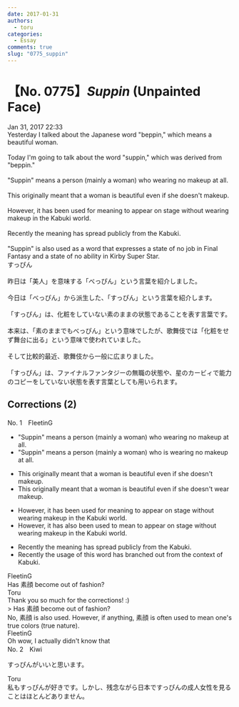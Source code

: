 ```yaml
---
date: 2017-01-31
authors:
  - toru
categories:
  - Essay
comments: true
slug: "0775_suppin"
---
```


# 【No. 0775】<strong><em>Suppin</strong></em> (Unpainted Face)
<div class="date">Jan 31, 2017 22:33</div>
<div id="post"><div id="body_show_ori">
Yesterday I talked about the Japanese word "beppin," which means a beautiful woman.<br/><br/>Today I'm going to talk about the word "suppin," which was derived from "beppin."<br/><br/>"Suppin" means a person (mainly a woman) who wearing no makeup at all.<br/><br/>This originally meant that a woman is beautiful even if she doesn't makeup.<br/><br/>However, it has been used for meaning to appear on stage without wearing makeup in the Kabuki world.<br/><br/>Recently the meaning has spread publicly from the Kabuki.<br/><br/>"Suppin" is also used as a word that expresses a state of no job in Final Fantasy and a state of no ability in Kirby Super Star. 
</div></div>

<!-- more -->

<div id="post_ja"><div id="body_show_mo">
すっぴん<br/><br/>昨日は「美人」を意味する「べっぴん」という言葉を紹介しました。<br/><br/>今日は「べっぴん」から派生した、「すっぴん」という言葉を紹介します。<br/><br/>「すっぴん」は、化粧をしていない素のままの状態であることを表す言葉です。<br/><br/>本来は、「素のままでもべっぴん」という意味でしたが、歌舞伎では「化粧をせず舞台に出る」という意味で使われていました。<br/><br/>そして比較的最近、歌舞伎から一般に広まりました。<br/><br/>「すっぴん」は、ファイナルファンタジーの無職の状態や、星のカービィで能力のコピーをしていない状態を表す言葉としても用いられます。
</div></div>

## Corrections (2)
<div id="block"><div class="first_name"> No. 1　<span class="just_name">FleetinG</span></div><div id="block2">
<ul class="correction_field">
<li class="incorrect">"Suppin" means a person (mainly a woman) who wearing no makeup at all.</li>
<li class="corrected correct">
"Suppin" means a person (mainly a woman) who <span class="f_red">is </span>wearing no makeup at all.
</li>
</ul>
<ul class="correction_field">
<li class="incorrect">This originally meant that a woman is beautiful even if she doesn't makeup.</li>
<li class="corrected correct">
This originally meant that a woman is beautiful even if she doesn't <span class="f_blue">wear </span>makeup.
</li>
</ul>
<ul class="correction_field">
<li class="incorrect">However, it has been used for meaning to appear on stage without wearing makeup in the Kabuki world.</li>
<li class="corrected correct">
However, it has <span class="f_blue">also </span>been used <span class="f_red">to mean</span> to appear on stage without wearing makeup in the Kabuki world.
</li>
</ul>
<ul class="correction_field">
<li class="incorrect">Recently the meaning has spread publicly from the Kabuki.</li>
<li class="corrected correct">
Recently the <span class="f_blue">usage of this word has branched out from the</span> <span class="f_blue">context of</span> Kabuki.
</li>
</ul>
</div><div class="name"><span class="just_name">FleetinG</span><br>
Has 素顔 become out of fashion?
</div>
<div class="name"><span class="just_name">Toru</span><br>
Thank you so much for the corrections! :)<br/>&gt; Has 素顔 become out of fashion?<br/>No, 素顔 is also used. However, if anything, 素顔 is often used to mean one's true colors (true nature).
</div>
<div class="name"><span class="just_name">FleetinG</span><br>
Oh wow, I actually didn't know that
</div>
</div>
<div id="block"><div class="first_name"> No. 2　<span class="just_name">Kiwi</span></div><div id="block2">
<p class="comment_small">
 すっぴんがいいと思います。
</p>

</div><div class="name"><span class="just_name">Toru</span><br>
私もすっぴんが好きです。しかし、残念ながら日本ですっぴんの成人女性を見ることはほとんどありません。
</div>
</div>
